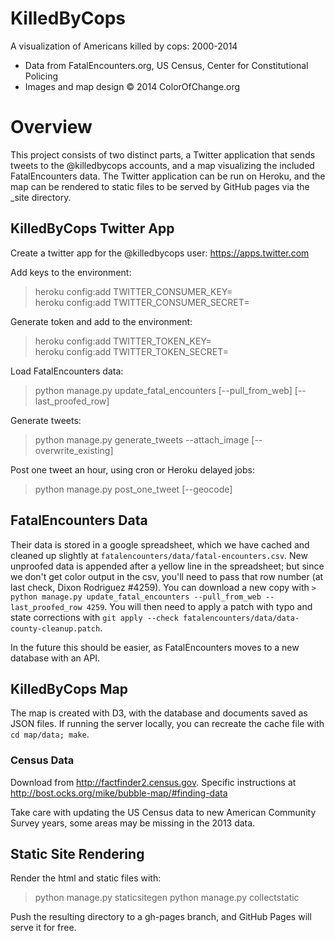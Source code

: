 KilledByCops
============

A visualization of Americans killed by cops: 2000-2014
* Data from FatalEncounters.org, US Census, Center for Constitutional Policing
* Images and map design &copy; 2014 ColorOfChange.org 

# Overview

This project consists of two distinct parts, a Twitter application that sends tweets to the @killedbycops accounts, and a map visualizing the included FatalEncounters data. The Twitter application can be run on Heroku, and the map can be rendered to static files to be served by GitHub pages via the _site directory.

## KilledByCops Twitter App
Create a twitter app for the @killedbycops user:
https://apps.twitter.com

Add keys to the environment:
> heroku config:add TWITTER_CONSUMER_KEY=  
> heroku config:add TWITTER_CONSUMER_SECRET=  

Generate token and add to the environment:
> heroku config:add TWITTER_TOKEN_KEY=  
> heroku config:add TWITTER_TOKEN_SECRET=  

Load FatalEncounters data:
> python manage.py update_fatal_encounters [--pull_from_web] [--last_proofed_row]

Generate tweets:
> python manage.py generate_tweets --attach_image [--overwrite_existing]

Post one tweet an hour, using cron or Heroku delayed jobs:
> python manage.py post_one_tweet [--geocode]

## FatalEncounters Data

Their data is stored in a google spreadsheet, which we have cached and cleaned up slightly at `fatalencounters/data/fatal-encounters.csv`. New unproofed data is appended after a yellow line in the spreadsheet; but since we don't get color output in the csv, you'll need to pass that row number (at last check, Dixon Rodriguez #4259).
You can download a new copy with `> python manage.py update_fatal_encounters --pull_from_web --last_proofed_row 4259`. You will then need to apply a patch with typo and state corrections with `git apply --check fatalencounters/data/data-county-cleanup.patch`.

In the future this should be easier, as FatalEncounters moves to a new database with an API.

## KilledByCops Map

The map is created with D3, with the database and documents saved as JSON files. If running the server locally, you can recreate the cache file with `cd map/data; make`.

### Census Data
Download from http://factfinder2.census.gov. Specific instructions at http://bost.ocks.org/mike/bubble-map/#finding-data

Take care with updating the US Census data to new American Community Survey years, some areas may be missing in the 2013 data.

## Static Site Rendering

Render the html and static files with:
> python manage.py staticsitegen
> python manage.py collectstatic

Push the resulting directory to a gh-pages branch, and GitHub Pages will serve it for free.

